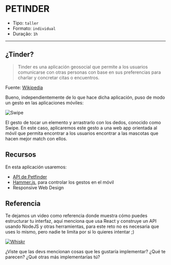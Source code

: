 # PETINDER

- Tipo: `taller`
- Formato: `individual`
- Duração: `1h`

***

## ¿Tinder?

> Tinder es una aplicación geosocial que permite a los usuarios comunicarse con 
> otras personas con base en sus preferencias para charlar y concretar citas o 
> encuentros.

Fuente: [Wikipedia](https://es.wikipedia.org/wiki/Tinder)

Bueno, independientemente de lo que hace dicha aplicación, puso de modo un gesto
en las aplicaciones móviles:

![Swipe](https://media.giphy.com/media/26mkhMYkitO7DoJuU/giphy.gif)

El gesto de  tocar un elemento y arrastrarlo con los dedos, conocido como Swipe.
En este caso, aplicaremos este gesto a una web app orientada al móvil que 
permita encontrar a los usuarios encontrar a las mascotas que hacen mejor match
con ellos.

## Recursos

En esta aplicación usaremos:

- [API de Petfinder](https://www.petfinder.com/developers/api-docs)
- [Hammer.js](https://hammerjs.github.io/), para controlar los gestos en el móvil
- Responsive Web Design

## Referencia

Te dejamos un video como referencia donde muestra cómo puedes estructurar tu
interfaz, aquí menciona que usa React y construye un API usando NodeJS y otras
herramientas, para este reto no es necesaria que uses lo mismo, pero nadie te
limita por si lo quieres intentar ;) 

[![Whiskr](https://img.youtube.com/vi/qW5-C7skuU0/0.jpg)](https://youtu.be/qW5-C7skuU0)

¿Viste que las devs mencionan cosas que les gustaría implementar? ¿Qué te 
parecen? ¿Qué otras más implementarías tú?